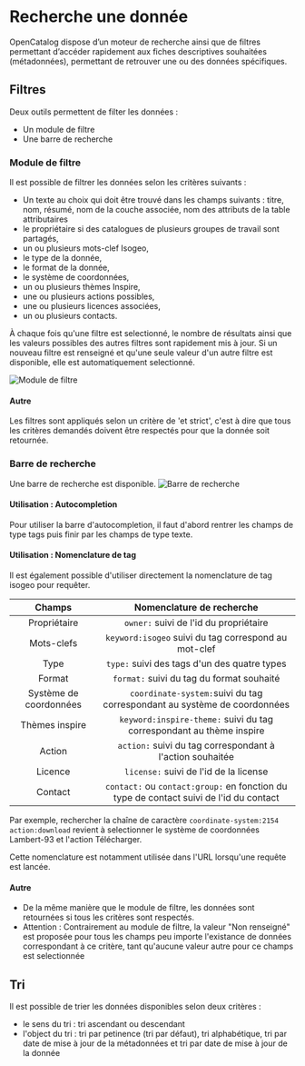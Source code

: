 # Recherche une donnée
OpenCatalog dispose d’un moteur de recherche ainsi que de filtres permettant d’accéder rapidement aux fiches descriptives souhaitées (métadonnées), permettant de retrouver une ou des données spécifiques.

## Filtres
Deux outils permettent de filter les données :
* Un module de filtre
* Une barre de recherche

### Module de filtre
Il est possible de filtrer les données selon les critères suivants :
* Un texte au choix qui doit être trouvé dans les champs suivants : titre, nom, résumé, nom de la couche associée, nom des attributs de la table attributaires
* le propriétaire si des catalogues de plusieurs groupes de travail sont partagés,
* un ou plusieurs mots-clef Isogeo,
* le type de la donnée,
* le format de la donnée,
* le système de coordonnées,
* un ou plusieurs thèmes Inspire,
* une ou plusieurs actions possibles,
* une ou plusieurs licences associées,
* un ou plusieurs contacts.

À chaque fois qu'une filtre est selectionné, le nombre de résultats ainsi que les valeurs possibles des autres filtres sont rapidement mis à jour. Si un nouveau filtre est renseigné et qu'une seule valeur d'un autre filtre est disponible, elle est automatiquement selectionné.

![Module de filtre](/assets/usage/filterWidget.PNG)

#### Autre 
Les filtres sont appliqués selon un critère de 'et strict', c'est à dire que tous les critères demandés doivent être respectés pour que la donnée soit retournée.

### Barre de recherche

Une barre de recherche est disponible.
![Barre de recherche](/assets/usage/researchBar.png)

#### Utilisation : Autocompletion
Pour utiliser la barre d'autocompletion, il faut d'abord rentrer les champs de type tags puis finir par les champs de type texte.

#### Utilisation : Nomenclature de tag
Il est également possible d'utiliser directement la nomenclature de tag isogeo pour requêter.

| Champs | Nomenclature de recherche |
|:------:|:----------------------------------:|
| Propriétaire | `owner:` suivi de l'id du propriétaire |
| Mots-clefs | `keyword:isogeo` suivi du tag correspond au mot-clef |
| Type | `type:` suivi des tags d'un des quatre types |
| Format | `format:` suivi du tag du format souhaité |
| Système de coordonnées | `coordinate-system:`suivi du tag correspondant au système de coordonnées |
| Thèmes inspire | `keyword:inspire-theme:` suivi du tag correspondant au thème inspire |
| Action | `action:` suivi du tag correspondant à l'action souhaitée |
| Licence | `license:` suivi de l'id de la license |
| Contact | `contact:` ou  `contact:group:` en fonction du type de contact suivi de l'id du contact |

Par exemple, rechercher la chaîne de caractère `coordinate-system:2154 action:download` revient à selectionner le système de coordonnées Lambert-93 et l'action Télécharger.

Cette nomenclature est notamment utilisée dans l'URL lorsqu'une requête est lancée.

#### Autre
* De la même manière que le module de filtre, les données sont retournées si tous les critères sont respectés.
* Attention : Contrairement au module de filtre, la valeur "Non renseigné" est proposée pour tous les champs peu importe l'existance de données correspondant à ce critère, tant qu'aucune valeur autre pour ce champs est selectionnée

## Tri
Il est possible de trier les données disponibles selon deux critères :
* le sens du tri : tri ascendant ou descendant
* l'object du tri : tri par petinence (tri par défaut), tri alphabétique, tri par date de mise à jour de la métadonnées et tri par date de mise à jour de la donnée
